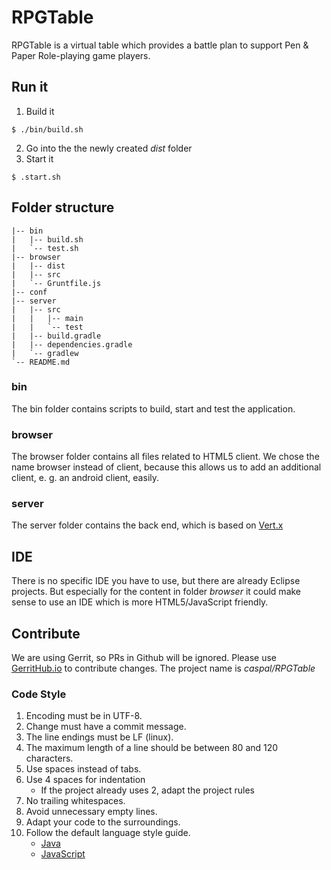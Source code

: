 # RPGTable
RPGTable is a virtual table which provides a battle plan to support Pen & Paper Role-playing game players.

## Run it
1. Build it
```
$ ./bin/build.sh
```
2. Go into the the newly created *dist* folder
3. Start it
```
$ .start.sh
```

## Folder structure
```
|-- bin
|   |-- build.sh
|   `-- test.sh
|-- browser
|   |-- dist
|   |-- src
|   `-- Gruntfile.js
|-- conf
|-- server
|   |-- src
|   |   |-- main
|   |   `-- test
|   |-- build.gradle
|   |-- dependencies.gradle
|   `-- gradlew
`-- README.md
```

### bin
The bin folder contains scripts to build, start and test the application.

### browser
The browser folder contains all files related to HTML5 client. We chose the name browser instead of client, because this allows us to add an additional client, e. g. an android client, easily.

### server
The server folder contains the back end, which is based on [Vert.x](http://vertx.io/)

## IDE
There is no specific IDE you have to use, but there are already Eclipse projects. But especially for the content in folder *browser* it could make sense to use an IDE which is more HTML5/JavaScript friendly.

## Contribute
We are using Gerrit, so PRs in Github will be ignored. Please use [GerritHub.io](https://review.gerrithub.io)
to contribute changes. The project name is *caspal/RPGTable*

### Code Style
1. Encoding must be in UTF-8.
2. Change must have a commit message.
3. The line endings must be LF (linux).
4. The maximum length of a line should be between 80 and 120 characters.
5. Use spaces instead of tabs.
6. Use 4 spaces for indentation
    - If the project already uses 2, adapt the project rules
8. No trailing whitespaces.
9. Avoid unnecessary empty lines.
10. Adapt your code to the surroundings.
11. Follow the default language style guide.
    - [Java](http://www.oracle.com/technetwork/java/codeconventions-150003.pdf)
    - [JavaScript](http://javascript.crockford.com/code.html)
